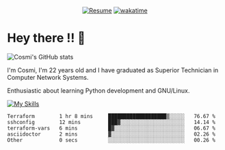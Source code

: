 
<div align="center">

[![Resume](https://img.shields.io/badge/Website-Porfolio-blue)](http://cnicolau.com) 
[![wakatime](https://wakatime.com/badge/user/5e7e21d4-152f-41d6-bf86-d6c288282185.svg)](https://wakatime.com/@5e7e21d4-152f-41d6-bf86-d6c288282185)

</div>

# Hey there !! :wave:

![Cosmi's GitHub stats](https://github-readme-stats.vercel.app/api?username=cosmi310599&show_icons=true&theme=apprentice)

I'm Cosmi, I'm 22 years old and I have graduated as Superior Technician in Computer Network Systems.

Enthusiastic about learning Python development and GNU/Linux.


[![My Skills](https://skillicons.dev/icons?i=ansible,aws,bash,linux,vim,docker,vscode,postgres,py,powershell,wordpress,git,gitlab,stackoverflow,html)](https://skillicons.dev)


<!--START_SECTION:waka-->

```text
Terraform        1 hr 8 mins     ███████████████████▒░░░░░   76.67 %
sshconfig        12 mins         ███▓░░░░░░░░░░░░░░░░░░░░░   14.14 %
terraform-vars   6 mins          █▓░░░░░░░░░░░░░░░░░░░░░░░   06.67 %
asciidoctor      2 mins          ▓░░░░░░░░░░░░░░░░░░░░░░░░   02.26 %
Other            0 secs          ░░░░░░░░░░░░░░░░░░░░░░░░░   00.26 %
```

<!--END_SECTION:waka--> 



